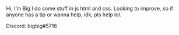 Hi, I’m Big
I do some stuff in js html and css.
Looking to improve, so if anyone has a tip or wanna help, idk, pls help lol.

Discord: bigbig#5716

<!---
bigzks/bigzks is a ✨ special ✨ repository because its `README.md` (this file) appears on your GitHub profile.
You can click the Preview link to take a look at your changes.
--->
